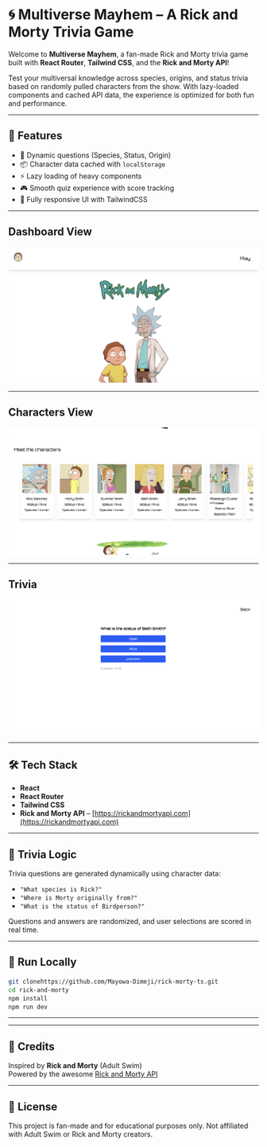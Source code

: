 # 🌀 Multiverse Mayhem – A Rick and Morty Trivia Game

Welcome to **Multiverse Mayhem**, a fan-made Rick and Morty trivia game built with **React Router**, **Tailwind CSS**, and the **Rick and Morty API**!

Test your multiversal knowledge across species, origins, and status trivia based on randomly pulled characters from the show. With lazy-loaded components and cached API data, the experience is optimized for both fun and performance.

---

## 🚀 Features

- 🔀 Dynamic questions (Species, Status, Origin)
- 📦 Character data cached with `localStorage`
- ⚡ Lazy loading of heavy components
- 🎮 Smooth quiz experience with score tracking
- 🎨 Fully responsive UI with TailwindCSS

---

## Dashboard View

![ Dashboard View](./public/assets/dashboard.png)

---

## Characters View

![ Characters View](./public/assets/meetthecharacters.png)

---

## Trivia

![ Trivia](./public/assets/trivia.png)

---

## 🛠️ Tech Stack

- **React**
- **React Router**
- **Tailwind CSS**
- **Rick and Morty API** – [https://rickandmortyapi.com](https://rickandmortyapi.com)

---

## 🧠 Trivia Logic

Trivia questions are generated dynamically using character data:

- `"What species is Rick?"`
- `"Where is Morty originally from?"`
- `"What is the status of Birdperson?"`

Questions and answers are randomized, and user selections are scored in real time.

---

## 🧪 Run Locally

```bash
git clonehttps://github.com/Mayowa-Dimeji/rick-morty-ts.git
cd rick-and-morty
npm install
npm run dev
```

---

---

## 🙌 Credits

Inspired by **Rick and Morty** (Adult Swim)  
Powered by the awesome [Rick and Morty API](https://rickandmortyapi.com)

---

## 📜 License

This project is fan-made and for educational purposes only. Not affiliated with Adult Swim or Rick and Morty creators.
